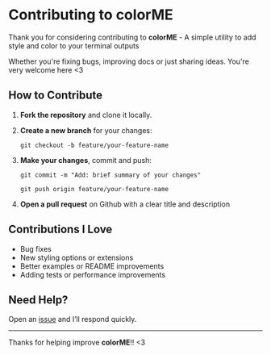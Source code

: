 # Contributing to colorME

Thank you for considering contributing to **colorME** - A simple utility to add style and color to your terminal outputs

Whether you're fixing bugs, improving docs or just sharing ideas. You're very welcome here <3

## How to Contribute
1. **Fork the repository** and clone it locally.
2. **Create a new branch** for your changes:
    
    `git checkout -b feature/your-feature-name`

3. **Make your changes**, commit and push:
    
    `git commit -m "Add: brief summary of your changes"`

    `git push origin feature/your-feature-name`

4. **Open a pull request** on Github with a clear title and description


## Contributions I Love

- Bug fixes
- New styling options or extensions
- Better examples or README improvements
- Adding tests or performance improvements

## Need Help?

Open an [issue](https://github.com/Abdulrahman-K-S/colorME/issues) and I’ll respond quickly.

---

Thanks for helping improve **colorME**!! <3